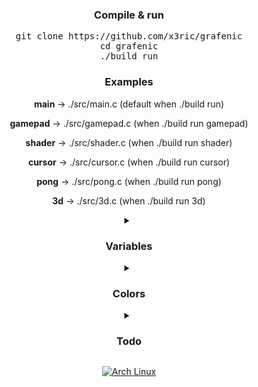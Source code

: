 <div align="center">

### Compile & run

<pre>
git clone https://github.com/x3ric/grafenic
cd grafenic
./build run
</pre>

### Examples

**main** -> ./src/main.c (default when ./build run)

**gamepad** -> ./src/gamepad.c (when ./build run gamepad)

**shader** -> ./src/shader.c (when ./build run shader)

**cursor** -> ./src/cursor.c (when ./build run cursor)

**pong** -> ./src/pong.c (when ./build run pong)

**3d** -> ./src/3d.c (when ./build run 3d)

<details>
<summary><h3>Variables</h3></summary>

**window.width:** Initial width of the window (output)

**window.height:** Initial height of the window (output)

**window.screen_width:** Current width of the screen (output)

**window.screen_height:** Current height of the screen (output)

**window.title:** Window title (input/output)

**window.samples:** Aliasing (input/output)

**window.refresh_rate:** Refresh rate (input/output)

**window.floating:** Window is floating (false by !default)

**window.fullscreen:** Window is fullscreen (true by !default)

**window.vsync:** Vertical sync enabled (true by !default)

**window.hidecursor:** Cursor visibility (true by !default)

**window.transparent:** Transparency enabled (true by !default)

**window.decorated:** Window decoration (false by !default)

**window.hided:** Window visibility (true by !default)

**window.fpslimit:** FPS limit (60 by !default)

**window.fps:** Frames per second (output)

**window.deltatime:** Delta time (output)

**mouse:** Mouse position (x, y) (output)

**mousescroll:** Mouse scroll (x, y) (output)

**mousemoving:** Mouse movement (output)

**window.debug.input:** Debug input (true by !default)

**window.debug.wireframe:** Debug wireframe (true by !default)

**window.debug.fps:** Debug FPS (true by !default)

</details>

<details>
<summary><h3>Colors</h3></summary>
<table>
<tr><td><img src="https://via.placeholder.com/50x30/C8C8C8"></td><td>LIGHTGRAY (Color){ 200, 200, 200}</td></tr>
<tr><td><img src="https://via.placeholder.com/50x30/828282"></td><td>GRAY (Color){ 130, 130, 130}</td></tr>
<tr><td><img src="https://via.placeholder.com/50x30/505050"></td><td>DARKGRAY (Color){ 80, 80, 80}</td></tr>
<tr><td><img src="https://via.placeholder.com/50x30/FDF900"></td><td>YELLOW (Color){ 253, 249, 0}</td></tr>
<tr><td><img src="https://via.placeholder.com/50x30/FFCB00"></td><td>GOLD (Color){ 255, 203, 0}</td></tr>
<tr><td><img src="https://via.placeholder.com/50x30/FFA100"></td><td>ORANGE (Color){ 255, 161, 0}</td></tr>
<tr><td><img src="https://via.placeholder.com/50x30/FF6DC2"></td><td>PINK (Color){ 255, 109, 194}</td></tr>
<tr><td><img src="https://via.placeholder.com/50x30/E62937"></td><td>RED (Color){ 230, 41, 55}</td></tr>
<tr><td><img src="https://via.placeholder.com/50x30/BE2137"></td><td>MAROON (Color){ 190, 33, 55}</td></tr>
<tr><td><img src="https://via.placeholder.com/50x30/00E430"></td><td>GREEN (Color){ 0, 228, 48}</td></tr>
<tr><td><img src="https://via.placeholder.com/50x30/009E2F"></td><td>LIME (Color){ 0, 158, 47}</td></tr>
<tr><td><img src="https://via.placeholder.com/50x30/00752C"></td><td>DARKGREEN (Color){ 0, 117, 44}</td></tr>
<tr><td><img src="https://via.placeholder.com/50x30/66BFFF"></td><td>SKYBLUE (Color){ 102, 191, 255}</td></tr>
<tr><td><img src="https://via.placeholder.com/50x30/0079F1"></td><td>BLUE (Color){ 0, 121, 241}</td></tr>
<tr><td><img src="https://via.placeholder.com/50x30/0052AC"></td><td>DARKBLUE (Color){ 0, 82, 172}</td></tr>
<tr><td><img src="https://via.placeholder.com/50x30/C87AFF"></td><td>PURPLE (Color){ 200, 122, 255}</td></tr>
<tr><td><img src="https://via.placeholder.com/50x30/873CBE"></td><td>VIOLET (Color){ 135, 60, 190}</td></tr>
<tr><td><img src="https://via.placeholder.com/50x30/701F7E"></td><td>DARKPURPLE (Color){ 112, 31, 126}</td></tr>
<tr><td><img src="https://via.placeholder.com/50x30/D3B083"></td><td>BEIGE (Color){ 211, 176, 131}</td></tr>
<tr><td><img src="https://via.placeholder.com/50x30/7F6A4F"></td><td>BROWN (Color){ 127, 106, 79}</td></tr>
<tr><td><img src="https://via.placeholder.com/50x30/4C3F2F"></td><td>DARKBROWN (Color){ 76, 63, 47}</td></tr>
<tr><td><img src="https://via.placeholder.com/50x30/FFFFFF"></td><td>WHITE (Color){ 255, 255, 255}</td></tr>
<tr><td><img src="https://via.placeholder.com/50x30/000000"></td><td>BLACK (Color){ 0, 0, 0}</td></tr>
<tr><td><img src="https://via.placeholder.com/50x30/FF00FF"></td><td>MAGENTA (Color){ 255, 0, 255}</td></tr>
<tr><td></td><td>BLANK (Color){ 0, 0, 0, 0}</td></tr>
</table>
</details>

<details>
<summary><h3>Todo</h3></summary>


**Collision Detection**: Implement collision detection for 3D objects.

**3D Model Importer**: Develop functionality to import various 3D model formats.

**Cubemap**: Add support for cubemap textures for environment mapping.

**Lights & Shadows**: Implement dynamic lighting and shadow effects.

**Camera Rotation on 3D Objects**: Enable camera rotation functionality for 3D objects, such as cubes.

</details>

</p><a href="https://archlinux.org"><img alt="Arch Linux" src="https://img.shields.io/badge/Arch_Linux-1793D1?style=for-the-badge&logo=arch-linux&logoColor=D9E0EE&color=000000&labelColor=97A4E2"/></a><br>
